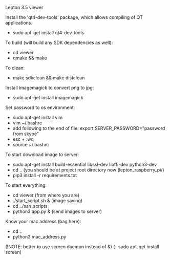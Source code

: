 Lepton 3.5 viewer

Install the 'qt4-dev-tools' package, which allows compiling of QT applications.
- sudo apt-get install qt4-dev-tools

To build (will build any SDK dependencies as well):
- cd viewer
- qmake && make

To clean:
- make sdkclean && make distclean

Install imagemagick to convert png to jpg:
- sudo apt-get install imagemagick


Set password to os environment:
- sudo apt-get install vim
- vim ~/.bashrc
- add following to the end of file: export SERVER_PASSWORD="password from skype"
- esc + :wq
- source ~/.bashrc

To start download image to server:
- sudo apt-get install build-essential libssl-dev libffi-dev python3-dev
- cd .. (you should be at project root directory now (lepton_raspberry_pi/)
- pip3 install -r requirements.txt

To start everything:
- cd viewer (from where you are)
- ./start_script.sh & (image saving)
- cd ../ssh_scripts
- python3 app.py & (send images to server)

Know your mac address (bag here):
- cd ..
- python3 mac_address.py

(!NOTE: better to use screen daemon instead of &) 
(- sudo apt-get install screen)
